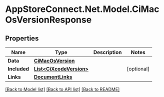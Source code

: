 # AppStoreConnect.Net.Model.CiMacOsVersionResponse

## Properties

Name | Type | Description | Notes
------------ | ------------- | ------------- | -------------
**Data** | [**CiMacOsVersion**](CiMacOsVersion.md) |  | 
**Included** | [**List&lt;CiXcodeVersion&gt;**](CiXcodeVersion.md) |  | [optional] 
**Links** | [**DocumentLinks**](DocumentLinks.md) |  | 

[[Back to Model list]](../README.md#documentation-for-models) [[Back to API list]](../README.md#documentation-for-api-endpoints) [[Back to README]](../README.md)

